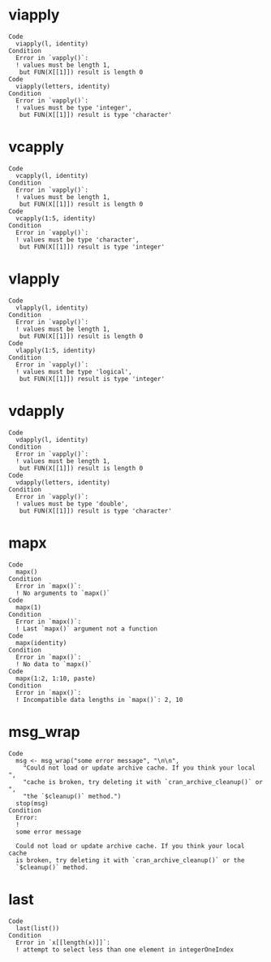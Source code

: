# viapply

    Code
      viapply(l, identity)
    Condition
      Error in `vapply()`:
      ! values must be length 1,
       but FUN(X[[1]]) result is length 0
    Code
      viapply(letters, identity)
    Condition
      Error in `vapply()`:
      ! values must be type 'integer',
       but FUN(X[[1]]) result is type 'character'

# vcapply

    Code
      vcapply(l, identity)
    Condition
      Error in `vapply()`:
      ! values must be length 1,
       but FUN(X[[1]]) result is length 0
    Code
      vcapply(1:5, identity)
    Condition
      Error in `vapply()`:
      ! values must be type 'character',
       but FUN(X[[1]]) result is type 'integer'

# vlapply

    Code
      vlapply(l, identity)
    Condition
      Error in `vapply()`:
      ! values must be length 1,
       but FUN(X[[1]]) result is length 0
    Code
      vlapply(1:5, identity)
    Condition
      Error in `vapply()`:
      ! values must be type 'logical',
       but FUN(X[[1]]) result is type 'integer'

# vdapply

    Code
      vdapply(l, identity)
    Condition
      Error in `vapply()`:
      ! values must be length 1,
       but FUN(X[[1]]) result is length 0
    Code
      vdapply(letters, identity)
    Condition
      Error in `vapply()`:
      ! values must be type 'double',
       but FUN(X[[1]]) result is type 'character'

# mapx

    Code
      mapx()
    Condition
      Error in `mapx()`:
      ! No arguments to `mapx()`
    Code
      mapx(1)
    Condition
      Error in `mapx()`:
      ! Last `mapx()` argument not a function
    Code
      mapx(identity)
    Condition
      Error in `mapx()`:
      ! No data to `mapx()`
    Code
      mapx(1:2, 1:10, paste)
    Condition
      Error in `mapx()`:
      ! Incompatible data lengths in `mapx()`: 2, 10

# msg_wrap

    Code
      msg <- msg_wrap("some error message", "\n\n",
        "Could not load or update archive cache. If you think your local ",
        "cache is broken, try deleting it with `cran_archive_cleanup()` or ",
        "the `$cleanup()` method.")
      stop(msg)
    Condition
      Error:
      ! 
      some error message
      
      Could not load or update archive cache. If you think your local cache
      is broken, try deleting it with `cran_archive_cleanup()` or the
      `$cleanup()` method.

# last

    Code
      last(list())
    Condition
      Error in `x[[length(x)]]`:
      ! attempt to select less than one element in integerOneIndex

